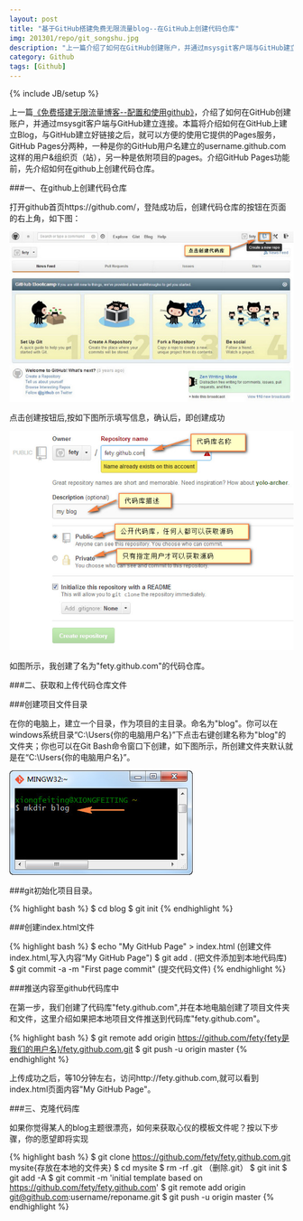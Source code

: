 ```yaml
---
layout: post
title: "基于GitHub搭建免费无限流量blog--在GitHub上创建代码仓库"
img: 201301/repo/git_songshu.jpg
description: "上一篇介绍了如何在GitHub创建账户，并通过msysgit客户端与GitHub建立连接。本篇将介绍如何在GitHub上创建代码仓库，以及如何上传本地项目文件至代码仓库，如何获取代码仓库文件至本地电脑。熟练这两步，是后续创建和发布blog的基础。"
category: Github
tags: [Github]
---
```

{% include JB/setup %}

上一篇[《免费搭建无限流量博客--配置和使用github》](http://gudoor.com/github/2013/01/12/build-blog-by-github-install-msysgit.html)，介绍了如何在GitHub创建账户，并通过msysgit客户端与GitHub建立连接。本篇将介绍如何在GitHub上建立Blog，与GitHub建立好链接之后，就可以方便的使用它提供的Pages服务，GitHub Pages分两种，一种是你的GitHub用户名建立的username.github.com这样的用户&组织页（站），另一种是依附项目的pages。介绍GitHub Pages功能前，先介绍如何在github上创建代码仓库。

###一、在github上创建代码仓库

打开github首页https://github.com/，登陆成功后，创建代码仓库的按钮在页面的右上角，如下图：

![ALT '创建github代码仓库'](/images/201301/repo/github_create_repo.jpg)

点击创建按钮后,按如下图所示填写信息，确认后，即创建成功

![ALT '创建github代码仓库'](/images/201301/repo/github_create_repo_desc.jpg)

 如图所示，我创建了名为"fety.github.com"的代码仓库。

###二、获取和上传代码仓库文件


###创建项目文件目录

在你的电脑上，建立一个目录，作为项目的主目录。命名为"blog"。你可以在windows系统目录“C:\Users\{你的电脑用户名}”下点击右键创建名称为"blog"的文件夹；你也可以在Git Bash命令窗口下创建，如下图所示，所创建文件夹默认就是在“C:\Users\{你的电脑用户名}”。

![ALT '创建github代码仓库'](/images/201301/repo/github_mkdir.jpg)

###git初始化项目目录。

{% highlight bash %}
$ cd blog
$ git init
{% endhighlight %}

###创建index.html文件

{% highlight bash %}
$ echo "My GitHub Page" > index.html (创建文件index.html,写入内容“My GitHub Page")
$ git add .   (把文件添加到本地代码库)
$ git commit -a -m "First page commit" (提交代码文件)
{% endhighlight %}

###推送内容至github代码库中

在第一步，我们创建了代码库"fety.github.com",并在本地电脑创建了项目文件夹和文件，这里介绍如果把本地项目文件推送到代码库"fety.github.com"。

{% highlight bash %}
$ git remote add origin https://github.com/fety{fety是我们的用户名}/fety.github.com.git
$ git push -u origin master
{% endhighlight %}

 上传成功之后，等10分钟左右，访问http://fety.github.com,就可以看到index.html页面内容"My GitHub Page"。

###三、克隆代码库

如果你觉得某人的blog主题很漂亮，如何来获取心仪的模板文件呢？按以下步骤，你的愿望即将实现

{% highlight bash %}
$ git clone https://github.com/fety/fety.github.com.git mysite{存放在本地的文件夹}
$ cd mysite
$ rm -rf .git （删除.git）
$ git init
$ git add -A
$ git commit -m 'initial template based on https://github.com/fety/fety.github.com'
$ git remote add origin git@github.com:username/reponame.git
$ git push -u origin master
{% endhighlight %}
